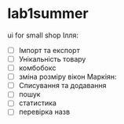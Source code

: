 # lab1summer
ui for small shop
Ілля:
- [ ] Імпорт та експорт
- [ ] Унікальність товару
- [ ] комбобокс
- [ ] зміна розміру вікон
Маркіян:
- [ ] Списування та додавання
- [ ] пошук
- [ ] статистика
- [ ] перевірка назв

